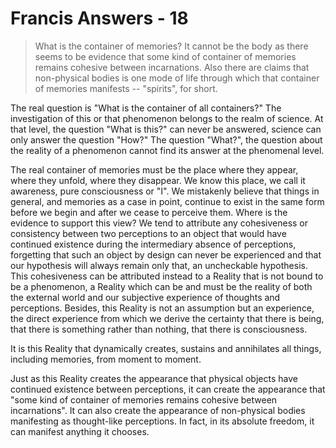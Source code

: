 # Francis Answers - 18

>What is the container of memories? It cannot be the body as there seems to be evidence that some kind of container of memories remains cohesive between incarnations. Also there are claims that non-physical bodies is one mode of life through which that container of memories manifests -- "spirits", for short.

The real question is "What is the container of all containers?" The investigation of this or that phenomenon belongs to the realm of science. At that level, the question "What is this?" can never be answered, science can only answer the question "How?" The question "What?", the question about the reality of a phenomenon cannot find its answer at the phenomenal level.

The real container of memories must be the place where they appear, where they unfold, where they disappear. We know this place, we call it awareness, pure consciousness or "I". We mistakenly believe that things in general, and memories as a case in point, continue to exist in the same form before we begin and after we cease to perceive them. Where is the evidence to support this view? We tend to attribute any cohesiveness or consistency between two perceptions to an object that would have continued existence during the intermediary absence of perceptions, forgetting that such an object by design can never be experienced and that our hypothesis will always remain only that, an uncheckable hypothesis. This cohesiveness can be attributed instead to a Reality that is not bound to be a phenomenon, a Reality which can be and must be the reality of both the external world and our subjective experience of thoughts and perceptions. Besides, this Reality is not an assumption but an experience, the direct experience from which we derive the certainty that there is being, that there is something rather than nothing, that there is consciousness.

It is this Reality that dynamically creates, sustains and annihilates all things, including memories, from moment to moment.

Just as this Reality creates the appearance that physical objects have continued existence between perceptions, it can create the appearance that "some kind of container of memories remains cohesive between incarnations". It can also create the appearance of non-physical bodies manifesting as thought-like perceptions. In fact, in its absolute freedom, it can manifest anything it chooses.